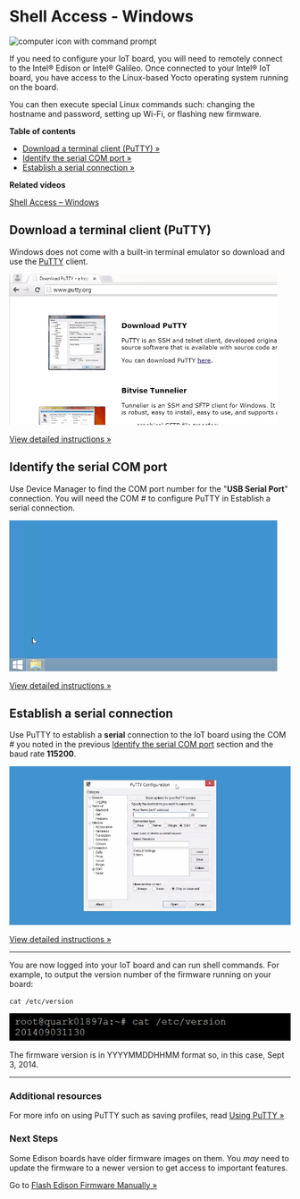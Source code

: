 # Shell Access - Windows

![computer icon with command prompt](../images/computer_setup_shell.png)

If you need to configure your IoT board, you will need to remotely connect to the Intel® Edison or Intel® Galileo. Once connected to your Intel® IoT board, you have access to the Linux-based Yocto operating system running on the board. 

You can then execute special Linux commands such: changing the hostname and password, setting up Wi-Fi, or flashing new firmware.


**Table of contents**

* [Download a terminal client (PuTTY) »](#download-a-terminal-client-putty)
* [Identify the serial COM port »](#identify-the-serial-com-port)
* [Establish a serial connection »](#establish-a-serial-connection)


**Related videos**

[Shell Access – Windows](https://software.intel.com/en-us/videos/shell-access-windows)


## Download a terminal client (PuTTY)

Windows does not come with a built-in terminal emulator so download and use the [PuTTY](http://www.putty.org/) client.

![Animated gif: downloading and installing PuTTY](images/install_putty-animated.gif)

[View detailed instructions »](details-putty.md)


## Identify the serial COM port

Use Device Manager to find the COM port number for the "**USB Serial Port**" connection. You will need the COM # to configure PuTTY in Establish a serial connection.

![Animated gif: identifying the serial COM port](images/identify_com_port-animated.gif)

[View detailed instructions »](details-identify_com_port.md)


## Establish a serial connection

Use PuTTY to establish a **serial** connection to the IoT board using the COM # you noted in the previous [Identify the serial COM port](#identify-the-serial-com-port) section and the baud rate **115200**.

![Animated gif: logging into the IoT board via a PuTTY serial connection](images/putty_serial_connection-animated.gif)

[View detailed instructions »](details-putty_serial_connection.md)


---

You are now logged into your IoT board and can run shell commands. For example, to output the version number of the firmware running on your board:

```
cat /etc/version
```

![example output after running cat command](../images/firmware_version_output.png)

The firmware version is in YYYYMMDDHHMM format so, in this case, Sept 3, 2014.

---

### Additional resources

For more info on using PuTTY such as saving profiles, read [Using PuTTY »](using_putty.md)


### Next Steps

Some Edison boards have older firmware images on them. You _may_ need to update the firmware to a newer version to get access to important features.

Go to [Flash Edison Firmware Manually »](../../flash_firmware/manually.md)
